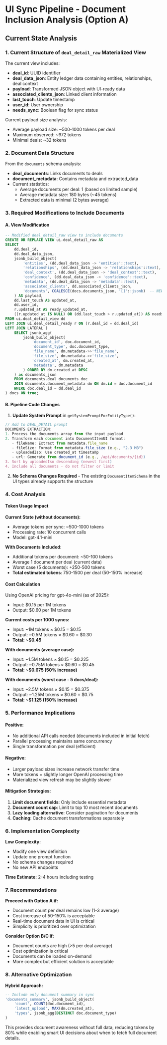 # UI Sync Pipeline - Document Inclusion Analysis (Option A)

## Current State Analysis

### 1. Current Structure of `deal_detail_raw` Materialized View

The current view includes:
- **deal_id**: UUID identifier
- **deal_data_json**: Entity ledger data containing entities, relationships, deal context
- **payload**: Transformed JSON object with UI-ready data
- **associated_clients_json**: Linked client information
- **last_touch**: Update timestamp
- **user_id**: User ownership
- **needs_sync**: Boolean flag for sync status

Current payload size analysis:
- Average payload size: ~500-1000 tokens per deal
- Maximum observed: ~972 tokens
- Minimal deals: ~32 tokens

### 2. Document Data Structure

From the `documents` schema analysis:
- **deal_documents**: Links documents to deals
- **document_metadata**: Contains metadata and extracted_data
- Current statistics:
  - Average documents per deal: 1 (based on limited sample)
  - Average metadata size: 180 bytes (~45 tokens)
  - Extracted data is minimal (2 bytes average)

### 3. Required Modifications to Include Documents

#### A. View Modification
```sql
-- Modified deal_detail_raw view to include documents
CREATE OR REPLACE VIEW ui.deal_detail_raw AS
SELECT 
    dd.deal_id,
    dd.deal_data_json,
    jsonb_build_object(
        'entities', (dd.deal_data_json -> 'entities'::text), 
        'relationships', (dd.deal_data_json -> 'relationships'::text), 
        'deal_context', (dd.deal_data_json -> 'deal_context'::text), 
        'confidence', (dd.deal_data_json -> 'confidence'::text), 
        'metadata', (dd.deal_data_json -> 'metadata'::text), 
        'associated_clients', dd.associated_clients_json,
        'documents', COALESCE(docs.documents_json, '[]'::jsonb)  -- NEW
    ) AS payload,
    dd.last_touch AS updated_at,
    dd.user_id,
    r.updated_at AS ready_updated_at,
    ((r.updated_at IS NULL) OR (dd.last_touch > r.updated_at)) AS needs_sync
FROM ui.deal_detail_view dd
LEFT JOIN ui.deal_detail_ready r ON (r.deal_id = dd.deal_id)
LEFT JOIN LATERAL (
    SELECT jsonb_agg(
        jsonb_build_object(
            'document_id', doc.document_id,
            'document_type', doc.document_type,
            'file_name', dm.metadata->>'file_name',
            'file_size', dm.metadata->>'file_size',
            'created_at', dm.created_at,
            'metadata', dm.metadata
        ) ORDER BY dm.created_at DESC
    ) as documents_json
    FROM documents.deal_documents doc
    JOIN documents.document_metadata dm ON dm.id = doc.document_id
    WHERE doc.deal_id = dd.deal_id
) docs ON true;
```

#### B. Pipeline Code Changes

1. **Update System Prompt** in `getSystemPromptForEntityType()`:
```typescript
// Add to DEAL_DETAIL prompt
DOCUMENTS EXTRACTION:
1. Process the documents array from the input payload
2. Transform each document into DocumentItemUI format:
   - fileName: Extract from metadata.file_name
   - fileSize: Format from metadata.file_size (e.g., "2.3 MB")
   - uploadedIso: Use created_at timestamp
   - url: Generate from document_id (e.g., /api/documents/{id})
3. Sort by uploadedIso descending (newest first)
4. Include all documents - do not filter or limit
```

2. **No Schema Changes Required** - The existing `DocumentItemSchema` in the UI types already supports the structure

### 4. Cost Analysis

#### Token Usage Impact

**Current State (without documents):**
- Average tokens per sync: ~500-1000 tokens
- Processing rate: 10 concurrent calls
- Model: gpt-4.1-mini

**With Documents Included:**
- Additional tokens per document: ~50-100 tokens
- Average 1 document per deal (current data)
- Worst case (5 documents): +250-500 tokens
- **Total estimated tokens**: 750-1500 per deal (50-150% increase)

#### Cost Calculation

Using OpenAI pricing for gpt-4o-mini (as of 2025):
- Input: $0.15 per 1M tokens
- Output: $0.60 per 1M tokens

**Current costs per 1000 syncs:**
- Input: ~1M tokens × $0.15 = $0.15
- Output: ~0.5M tokens × $0.60 = $0.30
- **Total: ~$0.45**

**With documents (average case):**
- Input: ~1.5M tokens × $0.15 = $0.225
- Output: ~0.75M tokens × $0.60 = $0.45
- **Total: ~$0.675 (50% increase)**

**With documents (worst case - 5 docs/deal):**
- Input: ~2.5M tokens × $0.15 = $0.375
- Output: ~1.25M tokens × $0.60 = $0.75
- **Total: ~$1.125 (150% increase)**

### 5. Performance Implications

#### Positive:
- No additional API calls needed (documents included in initial fetch)
- Parallel processing maintains same concurrency
- Single transformation per deal (efficient)

#### Negative:
- Larger payload sizes increase network transfer time
- More tokens = slightly longer OpenAI processing time
- Materialized view refresh may be slightly slower

#### Mitigation Strategies:
1. **Limit document fields**: Only include essential metadata
2. **Document count cap**: Limit to top 10 most recent documents
3. **Lazy loading alternative**: Consider pagination for documents
4. **Caching**: Cache document transformations separately

### 6. Implementation Complexity

**Low Complexity:**
- Modify one view definition
- Update one prompt function
- No schema changes required
- No new API endpoints

**Time Estimate:** 2-4 hours including testing

### 7. Recommendations

**Proceed with Option A if:**
- Document count per deal remains low (1-3 average)
- Cost increase of 50-150% is acceptable
- Real-time document data in UI is critical
- Simplicity is prioritized over optimization

**Consider Option B/C if:**
- Document counts are high (>5 per deal average)
- Cost optimization is critical
- Documents can be loaded on-demand
- More complex but efficient solution is acceptable

### 8. Alternative Optimization

**Hybrid Approach:**
```sql
-- Include only document summary in sync
'documents_summary', jsonb_build_object(
    'count', COUNT(doc.document_id),
    'latest_upload', MAX(dm.created_at),
    'types', jsonb_agg(DISTINCT doc.document_type)
)
```

This provides document awareness without full data, reducing tokens by 80% while enabling smart UI decisions about when to fetch full document details.
